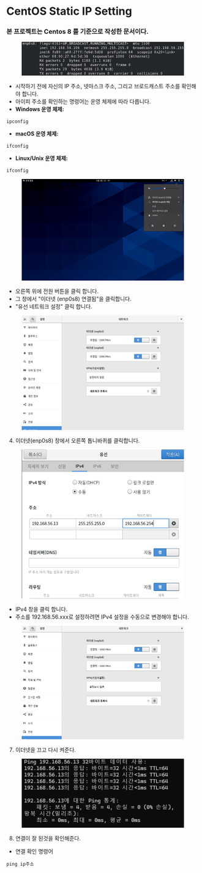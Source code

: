 # CentOS Static IP Setting

### 본 프로젝트는 Centos 8 를 기준으로 작성한 문서이다.

<figure><img src="../../.gitbook/assets/image (53).png" alt=""><figcaption></figcaption></figure>

* 시작하기 전에 자신의 IP 주소, 넷마스크 주소, 그리고 브로드캐스트 주소를 확인해야 합니다.
* 아이피 주소를 확인하는 명령어는 운영 체제에 따라 다릅니다.&#x20;
* **Windows 운영 체제:**

```
ipconfig
```

* **macOS 운영 체제:**

```
ifconfig
```

* **Linux/Unix 운영 체제:**

```html
ifconfig
```

<figure><img src="../../.gitbook/assets/image (52).png" alt=""><figcaption></figcaption></figure>

* 오른쪽 위에 전원 버튼을 클릭 합니다.
* 그 창에서 "이더넷 (enp0s8) 연결됨"을 클릭합니다.
* "유선 네트워크 설정" 클릭 합니다.

<figure><img src="../../.gitbook/assets/image (54).png" alt=""><figcaption></figcaption></figure>

4. 이더넷(enp0s8) 창에서 오른쪽 톱니바퀴를 클릭합니다.

<figure><img src="../../.gitbook/assets/image (55).png" alt=""><figcaption></figcaption></figure>

* IPv4 창을 클릭 합니다.
* 주소를 192.168.56.xxx로 설정하려면 IPv4 설정을 수동으로 변경해야 합니다.

<figure><img src="../../.gitbook/assets/image (56).png" alt=""><figcaption></figcaption></figure>

7. 이더넷을 끄고 다시 켜준다.

<figure><img src="../../.gitbook/assets/image (57).png" alt=""><figcaption></figcaption></figure>

8. 연결이 잘 된것을 확인해준다.

* 연결 확인 명령어

```
ping ip주소
```
